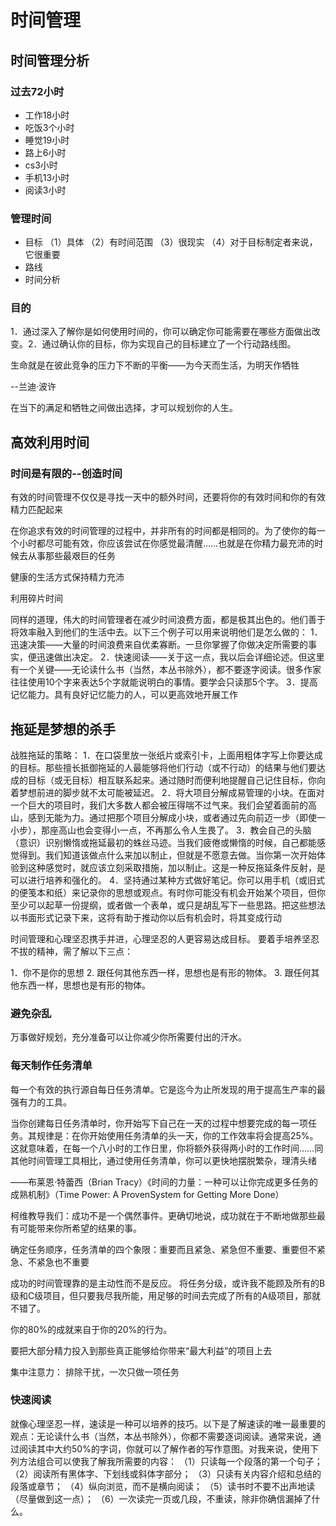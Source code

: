 # 时间管理

## 时间管理分析

### 过去72小时

- 工作18小时
- 吃饭3个小时
- 睡觉19小时
- 路上6小时
- cs3小时
- 手机13小时
- 阅读3小时

### 管理时间

- 目标
    （1）具体
    （2）有时间范围
    （3）很现实
    （4）对于目标制定者来说，它很重要
- 路线
- 时间分析

### 目的

1．通过深入了解你是如何使用时间的，你可以确定你可能需要在哪些方面做出改变。2．通过确认你的目标，你为实现自己的目标建立了一个行动路线图。

生命就是在彼此竞争的压力下不断的平衡——为今天而生活，为明天作牺牲

--兰迪·波许

在当下的满足和牺牲之间做出选择，才可以规划你的人生。

## 高效利用时间

### 时间是有限的--创造时间

有效的时间管理不仅仅是寻找一天中的额外时间，还要将你的有效时间和你的有效精力匹配起来

在你追求有效的时间管理的过程中，并非所有的时间都是相同的。为了使你的每一个小时都尽可能有效，你应该尝试在你感觉最清醒……也就是在你精力最充沛的时候去从事那些最艰巨的任务

健康的生活方式保持精力充沛

利用碎片时间

同样的道理，伟大的时间管理者在减少时间浪费方面，都是极其出色的。他们善于将效率融入到他们的生活中去。以下三个例子可以用来说明他们是怎么做的：
1．迅速决策——大量的时间浪费来自优柔寡断。一旦你掌握了你做决定所需要的事实，便迅速做出决定。
2．快速阅读——关于这一点，我以后会详细论述。但这里有一个关键——无论读什么书（当然，本丛书除外），都不要逐字阅读。很多作家往往使用10个字来表达5个字就能说明白的事情。要学会只读那5个字。
3．提高记忆能力。具有良好记忆能力的人，可以更高效地开展工作

## 拖延是梦想的杀手

战胜拖延的策略：
1．在口袋里放一张纸片或索引卡，上面用粗体字写上你要达成的目标。那些擅长抵御拖延的人最能够将他们行动（或不行动）的结果与他们要达成的目标（或无目标）相互联系起来。通过随时而便利地提醒自己记住目标，你向着梦想前进的脚步就不太可能被延迟。
2．将大项目分解成易管理的小块。在面对一个巨大的项目时，我们大多数人都会被压得喘不过气来。我们会望着面前的高山，感到无能为力。通过把那个项目分解成小块，或者通过先向前迈一步（即使一小步），那座高山也会变得小一点，不再那么令人生畏了。
3．教会自己的头脑（意识）识别懒惰或拖延最初的蛛丝马迹。当我们疲倦或懒惰的时候，自己都能感觉得到。我们知道该做点什么来加以制止，但就是不愿意去做。当你第一次开始体验到这种感觉时，就应该立刻采取措施，加以制止。这是一种反拖延条件反射，是可以进行培养和强化的。
4．坚持通过某种方式做好笔记。你可以用手机（或旧式的便笺本和纸）来记录你的思想或观点。有时你可能没有机会开始某个项目，但你至少可以起草一份提纲，或者做一个表单，或只是胡乱写下一些思路。把这些想法以书面形式记录下来，这将有助于推动你以后有机会时，将其变成行动

时间管理和心理坚忍携手并进，心理坚忍的人更容易达成目标。
要着手培养坚忍不拔的精神，需了解以下三点：

1．你不是你的思想
2. 跟任何其他东西一样，思想也是有形的物体。
3. 跟任何其他东西一样，思想也是有形的物体。

### 避免杂乱

万事做好规划，充分准备可以让你减少你所需要付出的汗水。

### 每天制作任务清单

每一个有效的执行源自每日任务清单。它是迄今为止所发现的用于提高生产率的最强有力的工具。

当你创建每日任务清单时，你开始写下自己在一天的过程中想要完成的每一项任务。其规律是：在你开始使用任务清单的头一天，你的工作效率将会提高25%。这就意味着，在每一个八小时的工作日里，你将额外获得两小时的工作时间……同其他时间管理工具相比，通过使用任务清单，你可以更快地摆脱繁杂，理清头绪

——布莱恩·特蕾西（Brian Tracy）《时间的力量：一种可以让你完成更多任务的成熟机制》（Time Power: A ProvenSystem for Getting More Done）

柯维教导我们：成功不是一个偶然事件。更确切地说，成功就在于不断地做那些最有可能带来你所希望的结果的事。

确定任务顺序，任务清单的四个象限：重要而且紧急、紧急但不重要、重要但不紧急、不紧急也不重要

成功的时间管理靠的是主动性而不是反应。
将任务分级，或许我不能顾及所有的B级和C级项目，但只要我尽我所能，用足够的时间去完成了所有的A级项目，那就不错了。

你的80%的成就来自于你的20%的行为。

要把大部分精力投入到那些真正能够给你带来“最大利益”的项目上去

集中注意力：
排除干扰，一次只做一项任务

### 快速阅读

就像心理坚忍一样，速读是一种可以培养的技巧。以下是了解速读的唯一最重要的观点：无论读什么书（当然，本丛书除外），你都不需要逐词阅读。通常来说，通过阅读其中大约50%的字词，你就可以了解作者的写作意图。对我来说，使用下列方法组合可以使我了解我所需要的内容：
（1）只读每一个段落的第一个句子；
（2）阅读所有黑体字、下划线或斜体字部分；
（3）只读有关内容介绍和总结的段落或章节；
（4）纵向浏览，而不是横向阅读；
（5）读书时不要不出声地读（尽量做到这一点）；
（6）一次读完一页或几段，不重读，除非你确信漏掉了什么。
